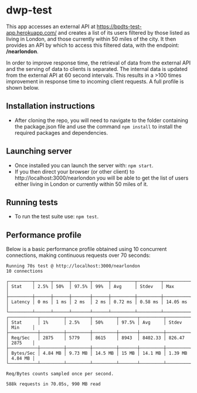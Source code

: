 # dwp-test

This app accesses an external API at https://bpdts-test-app.herokuapp.com/ and creates a list of its users filtered by those listed as living in London, and those currently within 50 miles of the city. It then provides an API by which to access this filtered data, with the endpoint: **/nearlondon**.

In order to improve response time, the retrieval of data from the external API and the serving of data to clients is separated. The internal data is updated from the external API at 60 second intervals. This results in a >100 times improvement in response time to incoming client requests. A full profile is shown below.

## Installation instructions
- After cloning the repo, you will need to navigate to the folder containing the package.json file and use the command ```npm install``` to install the required packages and dependencies.

## Launching server
- Once installed you can launch the server with: ```npm start```.
- If you then direct your browser (or other client) to http://localhost:3000/nearlondon you will be able to get the list of users either living in London or currently within 50 miles of it.

## Running tests
- To run the test suite use: ```npm test```.

## Performance profile
Below is a basic performance profile obtained using 10 concurrent connections, making continuous requests over 70 seconds:
```
Running 70s test @ http://localhost:3000/nearlondon
10 connections

┌─────────┬──────┬──────┬───────┬──────┬─────────┬─────────┬──────────┐
│ Stat    │ 2.5% │ 50%  │ 97.5% │ 99%  │ Avg     │ Stdev   │ Max      │
├─────────┼──────┼──────┼───────┼──────┼─────────┼─────────┼──────────┤
│ Latency │ 0 ms │ 1 ms │ 2 ms  │ 2 ms │ 0.72 ms │ 0.58 ms │ 14.05 ms │
└─────────┴──────┴──────┴───────┴──────┴─────────┴─────────┴──────────┘
┌───────────┬─────────┬─────────┬─────────┬───────┬─────────┬─────────┬─────────┐
│ Stat      │ 1%      │ 2.5%    │ 50%     │ 97.5% │ Avg     │ Stdev   │ Min     │
├───────────┼─────────┼─────────┼─────────┼───────┼─────────┼─────────┼─────────┤
│ Req/Sec   │ 2875    │ 5779    │ 8615    │ 8943  │ 8402.33 │ 826.47  │ 2875    │
├───────────┼─────────┼─────────┼─────────┼───────┼─────────┼─────────┼─────────┤
│ Bytes/Sec │ 4.84 MB │ 9.73 MB │ 14.5 MB │ 15 MB │ 14.1 MB │ 1.39 MB │ 4.84 MB │
└───────────┴─────────┴─────────┴─────────┴───────┴─────────┴─────────┴─────────┘

Req/Bytes counts sampled once per second.

588k requests in 70.05s, 990 MB read
```
